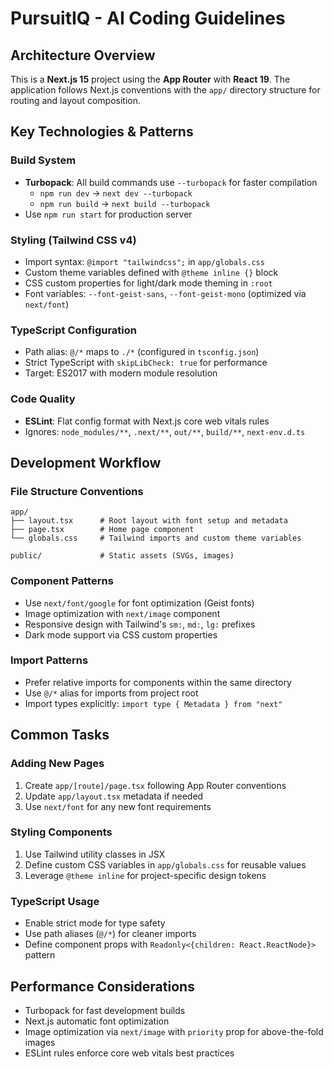 # PursuitIQ - AI Coding Guidelines

## Architecture Overview
This is a **Next.js 15** project using the **App Router** with **React 19**. The application follows Next.js conventions with the `app/` directory structure for routing and layout composition.

## Key Technologies & Patterns

### Build System
- **Turbopack**: All build commands use `--turbopack` for faster compilation
  - `npm run dev` → `next dev --turbopack`
  - `npm run build` → `next build --turbopack`
- Use `npm run start` for production server

### Styling (Tailwind CSS v4)
- Import syntax: `@import "tailwindcss";` in `app/globals.css`
- Custom theme variables defined with `@theme inline {}` block
- CSS custom properties for light/dark mode theming in `:root`
- Font variables: `--font-geist-sans`, `--font-geist-mono` (optimized via `next/font`)

### TypeScript Configuration
- Path alias: `@/*` maps to `./*` (configured in `tsconfig.json`)
- Strict TypeScript with `skipLibCheck: true` for performance
- Target: ES2017 with modern module resolution

### Code Quality
- **ESLint**: Flat config format with Next.js core web vitals rules
- Ignores: `node_modules/**`, `.next/**`, `out/**`, `build/**`, `next-env.d.ts`

## Development Workflow

### File Structure Conventions
```
app/
├── layout.tsx      # Root layout with font setup and metadata
├── page.tsx        # Home page component
└── globals.css     # Tailwind imports and custom theme variables

public/             # Static assets (SVGs, images)
```

### Component Patterns
- Use `next/font/google` for font optimization (Geist fonts)
- Image optimization with `next/image` component
- Responsive design with Tailwind's `sm:`, `md:`, `lg:` prefixes
- Dark mode support via CSS custom properties

### Import Patterns
- Prefer relative imports for components within the same directory
- Use `@/*` alias for imports from project root
- Import types explicitly: `import type { Metadata } from "next"`

## Common Tasks

### Adding New Pages
1. Create `app/[route]/page.tsx` following App Router conventions
2. Update `app/layout.tsx` metadata if needed
3. Use `next/font` for any new font requirements

### Styling Components
1. Use Tailwind utility classes in JSX
2. Define custom CSS variables in `app/globals.css` for reusable values
3. Leverage `@theme inline` for project-specific design tokens

### TypeScript Usage
- Enable strict mode for type safety
- Use path aliases (`@/*`) for cleaner imports
- Define component props with `Readonly<{children: React.ReactNode}>` pattern

## Performance Considerations
- Turbopack for fast development builds
- Next.js automatic font optimization
- Image optimization via `next/image` with `priority` prop for above-the-fold images
- ESLint rules enforce core web vitals best practices
